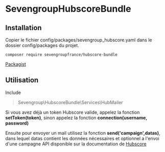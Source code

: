 # SevengroupHubscoreBundle

## Installation

Copier le fichier config/packages/sevengroup_hubscore.yaml dans le dossier config/packages du projet.


```shell
composer require sevengroupfrance/hubscore-bundle
```

[Packagist](https://packagist.org/packages/sevengroupfrance/hubscore-bundle)

## Utilisation

Include 
> Sevengroup\HubscoreBundle\Services\HubMailer

Si vous avez déjà un token Hubscore valide, appelez la fonction **setToken(token)**, sinon appelez la fonction **connection(username, password)**

Ensuite pour envoyer un mail utilisez la fonction **send('campaign',datas)**, dans lequel datas contient les données nécessaires et optionnel a l'envoi d'une campagne API disponible sur la documentation de [Hubscore](https://documentation.hub-score.com/#tag/Sending/paths/~1v1~1sends~1mails/post)